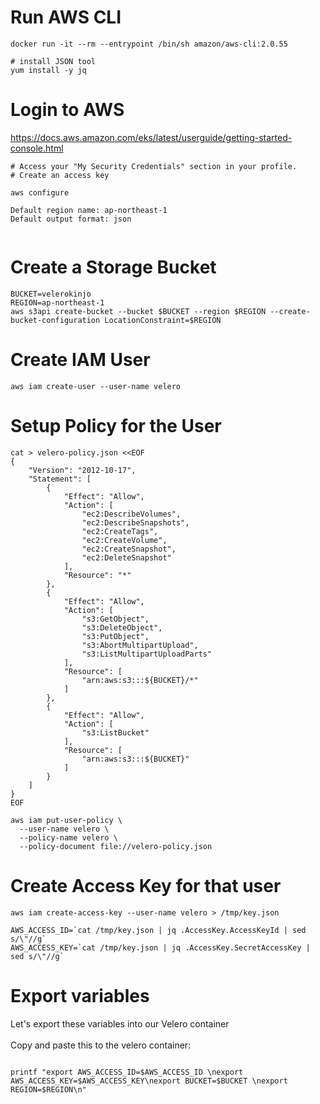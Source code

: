 # Run AWS CLI

```
docker run -it --rm --entrypoint /bin/sh amazon/aws-cli:2.0.55

# install JSON tool
yum install -y jq
```

# Login to AWS

https://docs.aws.amazon.com/eks/latest/userguide/getting-started-console.html

```
# Access your "My Security Credentials" section in your profile. 
# Create an access key

aws configure

Default region name: ap-northeast-1
Default output format: json


```

# Create a Storage Bucket

```
BUCKET=velerokinjo
REGION=ap-northeast-1
aws s3api create-bucket --bucket $BUCKET --region $REGION --create-bucket-configuration LocationConstraint=$REGION
```

# Create IAM User

```
aws iam create-user --user-name velero
```

# Setup Policy for the User

```
cat > velero-policy.json <<EOF
{
    "Version": "2012-10-17",
    "Statement": [
        {
            "Effect": "Allow",
            "Action": [
                "ec2:DescribeVolumes",
                "ec2:DescribeSnapshots",
                "ec2:CreateTags",
                "ec2:CreateVolume",
                "ec2:CreateSnapshot",
                "ec2:DeleteSnapshot"
            ],
            "Resource": "*"
        },
        {
            "Effect": "Allow",
            "Action": [
                "s3:GetObject",
                "s3:DeleteObject",
                "s3:PutObject",
                "s3:AbortMultipartUpload",
                "s3:ListMultipartUploadParts"
            ],
            "Resource": [
                "arn:aws:s3:::${BUCKET}/*"
            ]
        },
        {
            "Effect": "Allow",
            "Action": [
                "s3:ListBucket"
            ],
            "Resource": [
                "arn:aws:s3:::${BUCKET}"
            ]
        }
    ]
}
EOF

aws iam put-user-policy \
  --user-name velero \
  --policy-name velero \
  --policy-document file://velero-policy.json

```

# Create Access Key for that user

```
aws iam create-access-key --user-name velero > /tmp/key.json

AWS_ACCESS_ID=`cat /tmp/key.json | jq .AccessKey.AccessKeyId | sed s/\"//g`
AWS_ACCESS_KEY=`cat /tmp/key.json | jq .AccessKey.SecretAccessKey | sed s/\"//g`

```

# Export variables

Let's export these variables into our Velero container <br/>
<br/>
Copy and paste this to the velero container:
```

printf "export AWS_ACCESS_ID=$AWS_ACCESS_ID \nexport AWS_ACCESS_KEY=$AWS_ACCESS_KEY\nexport BUCKET=$BUCKET \nexport REGION=$REGION\n"
```